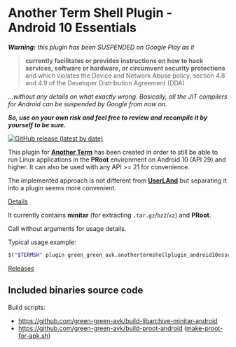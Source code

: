 # Another Term Shell Plugin - Android&nbsp;10 Essentials

***Warning:** this plugin has been SUSPENDED on Google Play as it*
>**currently facilitates or provides instructions on how to hack services,
>software or hardware, or circumvent security protections**
>and which violates the Device and Network Abuse policy,
>section 4.8 and 4.9 of the Developer Distribution Agreement (DDA)

*...without any details on what exactly wrong.
Basically, all the JIT compilers for Android can be suspended by Google from now on.*

***So, use on your own risk and feel free to review and recompile it by yourself to be sure.***

[![GitHub release (latest by date)](https://img.shields.io/github/v/release/green-green-avk/AnotherTermShellPlugin-Android10Essentials)](https://github.com/green-green-avk/AnotherTermShellPlugin-Android10Essentials/releases)

This plugin for [**Another Term**](https://github.com/green-green-avk/AnotherTerm) has been created in order
to still be able to run Linux applications in the **PRoot** environment on Android&nbsp;10 (API&nbsp;29) and higher.
It can also be used with any API&nbsp;>=&nbsp;21 for convenience.

The implemented approach is not different from [**UserLAnd**](https://github.com/CypherpunkArmory/UserLAnd)
but separating it into a plugin seems more convenient.

[Details](https://green-green-avk.github.io/AnotherTerm-docs/local-shell-w-x.html#main_content)

It currently contains **minitar** (for extracting `.tar.gz`/`bz2`/`xz`) and **PRoot**.

Call without arguments for usage details.

Typical usage example:
```sh
$("$TERMSH" plugin green_green_avk.anothertermshellplugin_android10essentials minitar) < some.tar.xz
```

[Releases](https://github.com/green-green-avk/AnotherTermShellPlugin-Android10Essentials/releases)

## Included binaries source code

Build scripts:
* <https://github.com/green-green-avk/build-libarchive-minitar-android>
* <https://github.com/green-green-avk/build-proot-android> ([make-proot-for-apk.sh](https://github.com/green-green-avk/build-proot-android/blob/master/make-proot-for-apk.sh))
